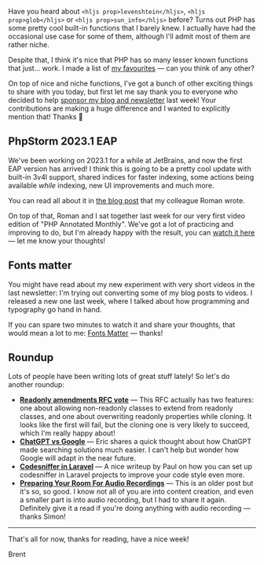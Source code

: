Have you heard about `<hljs prop>levenshtein</hljs>`, `<hljs prop>glob</hljs>` or `<hljs prop>sun_info</hljs>` before? Turns out PHP has some pretty cool built-in functions that I barely knew. I actually have had the occasional use case for some of them, although I'll admit most of them are rather niche. 

Despite that, I think it's nice that PHP has so many lesser known functions that just… work. I made a list of [my favourites](https://aggregate.stitcher.io/post/0fb84ab7-5c1c-4095-a5a8-d0a83c23ae23) — can you think of any other?

On top of nice and niche functions, I've got a bunch of other exciting things to share with you today, but first let me say thank you to everyone who decided to help [sponsor my blog and newsletter](https://aggregate.stitcher.io/links/27b1f2b4-2cde-4e8f-8857-491bd3bccee4) last week! Your contributions are making a huge difference and I wanted to explicitly mention that! Thanks 🙏

## PhpStorm 2023.1 EAP

We've been working on 2023.1 for a while at JetBrains, and now the first EAP version has arrived! I think this is going to be a pretty cool update with built-in 3v4l support, shared indices for faster indexing, some actions being available _while_ indexing, new UI improvements and much more.

You can read all about it in [the blog post](https://aggregate.stitcher.io/post/42942bbf-34b6-410d-afe7-8c47f1247031) that my colleague Roman wrote.

On top of that, Roman and I sat together last week for our very first video edition of "PHP Annotated Monthly". We've got a lot of practicing and improving to do, but I'm already happy with the result, you can [watch it here](https://aggregate.stitcher.io/links/1e9f8190-a2b9-40b2-ab5c-43e74bc94757) — let me know your thoughts!

## Fonts matter

You might have read about my new experiment with very short videos in the last newsletter: I'm trying out converting some of my blog posts to videos. I released a new one last week, where I talked about how programming and typography go hand in hand. 

If you can spare two minutes to watch it and share your thoughts, that would mean a lot to me: [Fonts Matter](https://aggregate.stitcher.io/links/8021e403-a1c7-484e-9a35-1801286db3d0) — thanks!

## Roundup

Lots of people have been writing lots of great stuff lately! So let's do another roundup:

- **[Readonly amendments RFC vote](https://aggregate.stitcher.io/post/30817d01-b4dd-494a-80c4-f178990966f1)** — This RFC actually has two features: one about allowing non-readonly classes to extend from readonly classes, and one about overwriting readonly properties while cloning. It looks like the first will fail, but the cloning one is very likely to succeed, which I'm really happy about!
- **[ChatGPT vs Google](https://aggregate.stitcher.io/post/f8b42551-6371-4d33-9296-76f6d344a5d5)** — Eric shares a quick thought about how ChatGPT made searching solutions much easier. I can't help but wonder how Google will adapt in the near future.
- **[Codesniffer in Laravel](https://aggregate.stitcher.io/post/061f5ec6-7610-456d-8016-cdc53bab6182)** — A nice writeup by Paul on how you can set up codesniffer in Laravel projects to improve your code style even more.
- **[Preparing Your Room For Audio Recordings](https://aggregate.stitcher.io/post/c0e716ae-e1b9-441b-936a-04acb06df0c3)** — This is an older post but it's so, so good. I know not all of you are into content creation, and even a smaller part is into audio recording, but I had to share it again. Definitely give it a read if you're doing anything with audio recording — thanks Simon!

---

That's all for now, thanks for reading, have a nice week!

Brent